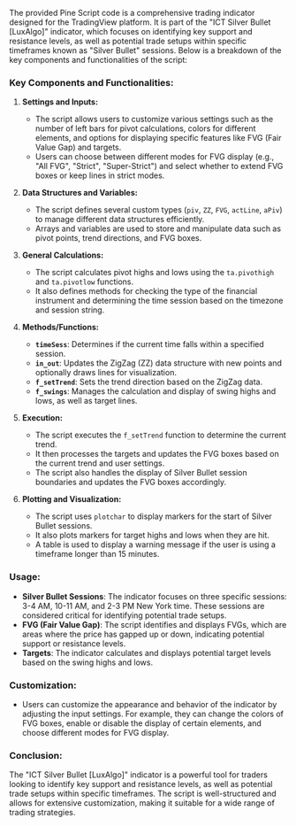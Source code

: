 The provided Pine Script code is a comprehensive trading indicator designed for the TradingView platform. It is part of the "ICT Silver Bullet [LuxAlgo]" indicator, which focuses on identifying key support and resistance levels, as well as potential trade setups within specific timeframes known as "Silver Bullet" sessions. Below is a breakdown of the key components and functionalities of the script:

### Key Components and Functionalities:

1. **Settings and Inputs:**
   - The script allows users to customize various settings such as the number of left bars for pivot calculations, colors for different elements, and options for displaying specific features like FVG (Fair Value Gap) and targets.
   - Users can choose between different modes for FVG display (e.g., "All FVG", "Strict", "Super-Strict") and select whether to extend FVG boxes or keep lines in strict modes.

2. **Data Structures and Variables:**
   - The script defines several custom types (`piv`, `ZZ`, `FVG`, `actLine`, `aPiv`) to manage different data structures efficiently.
   - Arrays and variables are used to store and manipulate data such as pivot points, trend directions, and FVG boxes.

3. **General Calculations:**
   - The script calculates pivot highs and lows using the `ta.pivothigh` and `ta.pivotlow` functions.
   - It also defines methods for checking the type of the financial instrument and determining the time session based on the timezone and session string.

4. **Methods/Functions:**
   - **`timeSess`**: Determines if the current time falls within a specified session.
   - **`in_out`**: Updates the ZigZag (ZZ) data structure with new points and optionally draws lines for visualization.
   - **`f_setTrend`**: Sets the trend direction based on the ZigZag data.
   - **`f_swings`**: Manages the calculation and display of swing highs and lows, as well as target lines.

5. **Execution:**
   - The script executes the `f_setTrend` function to determine the current trend.
   - It then processes the targets and updates the FVG boxes based on the current trend and user settings.
   - The script also handles the display of Silver Bullet session boundaries and updates the FVG boxes accordingly.

6. **Plotting and Visualization:**
   - The script uses `plotchar` to display markers for the start of Silver Bullet sessions.
   - It also plots markers for target highs and lows when they are hit.
   - A table is used to display a warning message if the user is using a timeframe longer than 15 minutes.

### Usage:
- **Silver Bullet Sessions**: The indicator focuses on three specific sessions: 3-4 AM, 10-11 AM, and 2-3 PM New York time. These sessions are considered critical for identifying potential trade setups.
- **FVG (Fair Value Gap)**: The script identifies and displays FVGs, which are areas where the price has gapped up or down, indicating potential support or resistance levels.
- **Targets**: The indicator calculates and displays potential target levels based on the swing highs and lows.

### Customization:
- Users can customize the appearance and behavior of the indicator by adjusting the input settings. For example, they can change the colors of FVG boxes, enable or disable the display of certain elements, and choose different modes for FVG display.

### Conclusion:
The "ICT Silver Bullet [LuxAlgo]" indicator is a powerful tool for traders looking to identify key support and resistance levels, as well as potential trade setups within specific timeframes. The script is well-structured and allows for extensive customization, making it suitable for a wide range of trading strategies.
